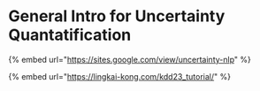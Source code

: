 # General Intro for Uncertainty Quantatification

{% embed url="https://sites.google.com/view/uncertainty-nlp" %}

{% embed url="https://lingkai-kong.com/kdd23_tutorial/" %}

